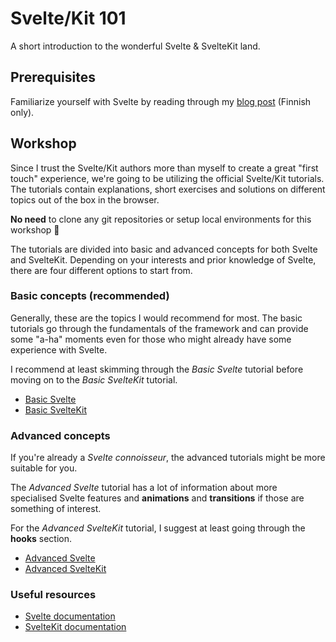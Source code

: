 # Svelte/Kit 101

A short introduction to the wonderful Svelte & SvelteKit land.

## Prerequisites

Familiarize yourself with Svelte by reading through my [blog post](https://blog.knowit.fi/svelte-yksinkertainen-on-kaunista) (Finnish only).

## Workshop

Since I trust the Svelte/Kit authors more than myself to create a great "first touch" experience, we're going to be utilizing the official Svelte/Kit tutorials. The tutorials contain explanations, short exercises and solutions on different topics out of the box in the browser. 

**No need** to clone any git repositories or setup local environments for this workshop 🎉

The tutorials are divided into basic and advanced concepts for both Svelte and SvelteKit. Depending on your interests and prior knowledge of Svelte, there are four different options to start from.

### Basic concepts (recommended)

Generally, these are the topics I would recommend for most. The basic tutorials go through the fundamentals of the framework and can provide some "a-ha" moments even for those who might already have some experience with Svelte.

I recommend at least skimming through the *Basic Svelte* tutorial before moving on to the *Basic SvelteKit* tutorial.

- [Basic Svelte](https://learn.svelte.dev/tutorial/welcome-to-svelte)
- [Basic SvelteKit](https://learn.svelte.dev/tutorial/introducing-sveltekit)

### Advanced concepts

If you're already a *Svelte connoisseur*, the advanced tutorials might be more suitable for you. 

The *Advanced Svelte* tutorial has a lot of information about more specialised Svelte features and **animations** and **transitions** if those are something of interest. 

For the *Advanced SvelteKit* tutorial, I suggest at least going through the **hooks** section.

- [Advanced Svelte](https://learn.svelte.dev/tutorial/tweens)
- [Advanced SvelteKit](https://learn.svelte.dev/tutorial/handle)

### Useful resources

- [Svelte documentation](https://svelte.dev/docs/introduction)
- [SvelteKit documentation](https://kit.svelte.dev/docs/introduction)